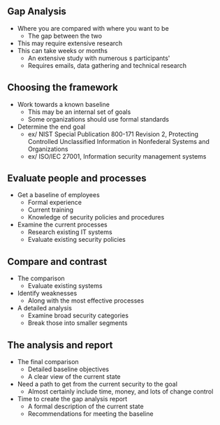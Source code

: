 ## Gap Analysis
- Where you are compared with where you want to be
	- The gap between the two
- This may require extensive research
- This can take weeks or months
	- An extensive study with numerous s participants'
	- Requires emails, data gathering and technical research
## Choosing the framework
- Work towards a known baseline
	- This may be an internal set of goals
	- Some organizations should use formal standards
- Determine the end goal
	- ex/ NIST Special Publication 800-171 Revision 2, Protecting Controlled Unclassified Information in  Nonfederal Systems and Organizations
	- ex/ ISO/IEC 27001, Information security management systems
## Evaluate people and processes
- Get a baseline of employees
	- Formal experience
	- Current training
	- Knowledge of security policies and procedures
- Examine the current processes
	- Research existing IT systems
	- Evaluate existing security policies
## Compare and contrast
- The comparison
	- Evaluate existing systems
- Identify weaknesses
	- Along with the most effective processes
- A detailed analysis
	- Examine broad security categories
	- Break those into smaller segments
## The analysis and report
- The final comparison
	- Detailed baseline objectives
	- A clear view of the current state
- Need a path to get from the current security to the goal
	- Almost certainly include time, money, and lots of change control
- Time to create the gap analysis report
	- A formal description of the current state
	- Recommendations for meeting the baseline